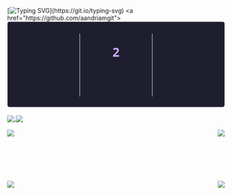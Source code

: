 [![Typing SVG](https://readme-typing-svg.demolab.com?font=Fira+Code&pause=1000&width=435&lines=Simplicity+isn%E2%80%99t+laziness.;Over-optimization+kills.;Bugs+are+features+in+denial.;Raycasting%3A+mapping+illusions.;If+the+compiler%E2%80%99s+happy%2C+I%E2%80%99m+wary.;Clarity+is+beauty.;Understand+it%2C+or+expect+pain.;Apathy+for+gods%2C+not+for+codes.;Solve+first.+Code+later.;Time+isn%E2%80%99t+the+issue%2C+focus+is.;Good+code+tells+a+story.;Great+devs+think+in+consequences.;Git+commits+are+confessions.;A+semicolon+can+be+fatal.)](https://git.io/typing-svg)
<a href="https://github.com/aandriamgit">
  ![GitHub Streak](assets/streak-stats.svg)
<a/>
<div>
  </a>  
    <a href="https://github.com/aandriamgit">
    <img height=188 align="center" src="http://github-readme-streak-stats.herokuapp.com?user=aandriamgit&theme=catppuccin-mocha&hide_border=true" />
  </a>
  <a href="https://github.com/aandriamgit">
    <img height=188 align="center" src="https://github-readme-stats.vercel.app/api/top-langs?username=aandriamgit&layout=compact&langs_count=8&card_width=320&hide=shell&bg_color=1e1e2e&text_color=cdd6f4&icon_color=cba6f7&title_color=94e2d5&hide_border=true&exclude_repo=push_swap_visu" />

</div>
<br/>
<div>
<a href="https://github.com/aandriamgit/cpp_module_00">
  <img height=115 align="left" src="https://github-readme-stats.vercel.app/api/pin/?username=aandriamgit&theme=catppuccin_mocha&repo=cpp_module_00" />
</a>
<a href="https://github.com/aandriamgit/minishell">
  <img height=115 align="right" src="https://github-readme-stats.vercel.app/api/pin/?username=aandriamgit&theme=catppuccin_mocha&repo=minishell" />
</a>  
</div>
<br/>
<br/>
<br/>
<br/>
<br/>
<br/>
<br/>
 <a href="https://github.com/aandriamgit/NetPractice">
  <img height=115 align="left" src="https://github-readme-stats.vercel.app/api/pin/?username=aandriamgit&theme=catppuccin_mocha&repo=NetPractice" />
</a>
<a href="https://github.com/aandriamgit/my_cub3d">
  <img height=115 align="right" src="https://github-readme-stats.vercel.app/api/pin/?username=aandriamgit&theme=catppuccin_mocha&repo=my_cub3d" />
</a>
 
</div>

<!--
**aandriamgit/aandriamgit** is a ✨ _special_ ✨ repository because its `README.md` (this file) appears on your GitHub profile.

Here are some ideas to get you started:

- 🔭 I’m currently working on ...
- 🌱 I’m currently learning ...
- 👯 I’m looking to collaborate on ...
- 🤔 I’m looking for help with ...
- 💬 Ask me about ...
- 📫 How to reach me: ...
- 😄 Pronouns: ...
- ⚡ Fun fact: ...
-->
